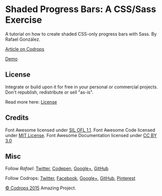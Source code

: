 # Shaded Progress Bars: A CSS/Sass Exercise

A tutorial on how to create shaded CSS-only progress bars with Sass. By Rafael González.

[Article on Codrops](http://tympanus.net/codrops/?p=25049)

[Demo](http://tympanus.net/Tutorials/CSSProgress/)

## License

Integrate or build upon it for free in your personal or commercial projects. Don't republish, redistribute or sell "as-is". 

Read more here: [License](http://tympanus.net/codrops/licensing/)

## Credits

Font Awesome licensed under [SIL OFL 1.1](http://scripts.sil.org/OFL). Font Awesome Code licensed under [MIT License](http://opensource.org/licenses/mit-license.html). Font Awesome Documentation licensed under [CC BY 3.0](http://creativecommons.org/licenses/by/3.0/)

## Misc

Follow *Rafael*: [Twitter](https://twitter.com/rafael_dsgn), [Codepen](http://codepen.io/rgg/), [Google+](http://tympanus.net/codrops/google.com/+RafaelGonz%C3%A1lezPlus?rel=author), [GitHub](https://github.com/rggGit/) 

Follow Codrops: [Twitter](http://www.twitter.com/codrops), [Facebook](http://www.facebook.com/pages/Codrops/159107397912), [Google+](https://plus.google.com/101095823814290637419), [GitHub](https://github.com/codrops), [Pinterest](http://www.pinterest.com/codrops/)

[© Codrops 2015](http://www.codrops.com)
Amazing Project. 




